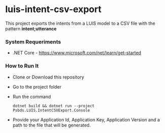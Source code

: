 # luis-intent-csv-export

This project exports the intents from a LUIS model to a CSV file with the pattern **intent;utterance**


### System Requeriments

* .NET Core - https://www.microsoft.com/net/learn/get-started


### How to Run It

* Clone or Download this repository
* Go to the project folder
* Run the command 

    ```dotnet build && dotnet run --project Psbds.LUIS.IntentCSVExport.Console```


* Provide your Application Id, Application Key, Application Version and a path to the file that will be generated.
